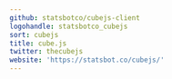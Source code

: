 ```yaml
---
github: statsbotco/cubejs-client
logohandle: statsbotco_cubejs
sort: cubejs
title: cube.js
twitter: thecubejs
website: 'https://statsbot.co/cubejs/'
---
```

